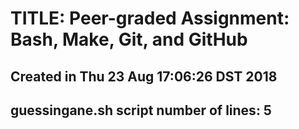 # TITLE: Peer-graded Assignment: Bash, Make, Git, and GitHub 
## Created in Thu 23 Aug 17:06:26 DST 2018
## guessingane.sh script number of lines: 5
